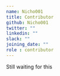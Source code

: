 ```yaml
---
name: Nicho001
title: Contributor
github: Nicho001
twitter: ""
linkedin: ""
slack: ""
joining_date: ""
role : contributor
---
```


Still waiting for this
